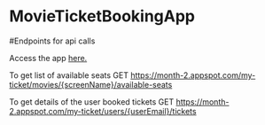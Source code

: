 # MovieTicketBookingApp

#Endpoints for api calls

Access the app [here.](https://month-2.appspot.com/)

To get list of available seats 
GET https://month-2.appspot.com/my-ticket/movies/{screenName}/available-seats

To get details of the user booked tickets
GET https://month-2.appspot.com/my-ticket/users/{userEmail}/tickets
